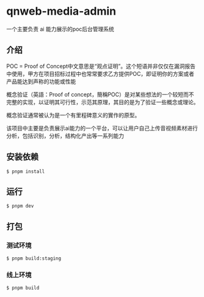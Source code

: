 # qnweb-media-admin

一个主要负责 ai 能力展示的poc后台管理系统

## 介绍

POC = Proof of Concept中文意思是“观点证明”。这个短语并非仅仅在漏洞报告中使用，甲方在项目招标过程中也常常要求乙方提供POC，即证明你的方案或者产品能达到声称的功能或性能

概念验证（英語：Proof of concept，簡稱POC）是对某些想法的一个较短而不完整的实现，以证明其可行性，示范其原理，其目的是为了验证一些概念或理论。 

概念验证通常被认为是一个有里程碑意义的實作的原型。

该项目中主要是负责展示ai能力的一个平台，可以让用户自己上传音视频素材进行分析，包括识别，分析，结构化产出等一系列能力

## 安装依赖

```shell
$ pnpm install
```

## 运行

```shell
$ pnpm dev
```

## 打包

### 测试环境

```shell
$ pnpm build:staging
```

### 线上环境

```shell
$ pnpm build
```


